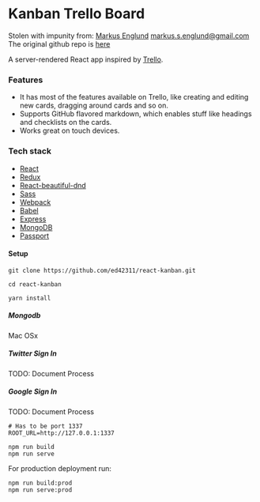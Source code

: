 # Kanban Trello Board

Stolen with impunity from:  [Markus Englund](https://github.com/markusenglund) <markus.s.englund@gmail.com>
The original github repo is [here](https://github.com/markusenglund/react-kanban)

A server-rendered React app inspired by [Trello](https://trello.com/home).

### Features

* It has most of the features available on Trello, like creating and editing new cards, dragging around cards and so on.
* Supports GitHub flavored markdown, which enables stuff like headings and checklists on the cards.
* Works great on touch devices.

### Tech stack

* [React](https://github.com/facebook/react)
* [Redux](https://github.com/reactjs/redux)
* [React-beautiful-dnd](https://github.com/atlassian/react-beautiful-dnd)
* [Sass](https://github.com/sass/sass)
* [Webpack](https://github.com/webpack/webpack)
* [Babel](https://github.com/babel/babel)
* [Express](https://github.com/expressjs/express)
* [MongoDB](https://github.com/mongodb/mongo)
* [Passport](https://github.com/jaredhanson/passport)

#### Setup

```shell
git clone https://github.com/ed42311/react-kanban.git

cd react-kanban

yarn install
```

##### Mongodb

Mac OSx

##### Twitter Sign In

TODO: Document Process

##### Google Sign In

TODO: Document Process

```
# Has to be port 1337
ROOT_URL=http://127.0.0.1:1337
```

```shell
npm run build
npm run serve
```

For production deployment run:

```shell
npm run build:prod
npm run serve:prod
```
